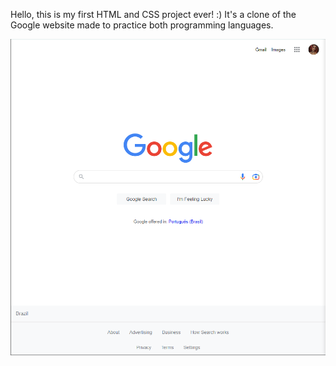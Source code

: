 Hello, this is my first HTML and CSS project ever! :)
It's a clone of the Google website made to practice both programming languages.

![screenshot](scrot.png)
